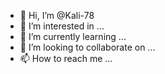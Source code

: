 - 👋 Hi, I’m @Kali-78
- 👀 I’m interested in ...
- 🌱 I’m currently learning ...
- 💞️ I’m looking to collaborate on ...
- 📫 How to reach me ...

<!---
Kali-78/Kali-78 is a ✨ special ✨ repository because its `README.md` (this file) appears on your GitHub profile.
You can click the Preview link to take a look at your change
Hey
I am sajjad from rajsthan
Apt update
Apt upgrade
